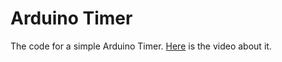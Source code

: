 # Arduino Timer
The code for a simple Arduino Timer. <a href="https://www.youtube.com/watch?v=Cxwx_L6dqV0&ab_channel=Phil">Here</a> is the video about it.
